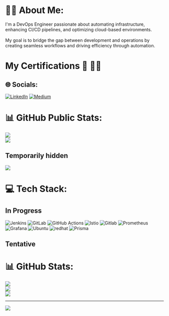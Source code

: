 # 👋🏻 About Me:
I'm a DevOps Engineer passionate about automating infrastructure, enhancing CI/CD pipelines, and optimizing cloud-based environments.<br><br>My goal is to bridge the gap between development and operations by creating seamless workflows and driving efficiency through automation.<br>

# My Certifications 🏅 👋🏻


## 🌐 Socials:
[![LinkedIn](https://img.shields.io/badge/LinkedIn-%230077B5.svg?logo=linkedin&logoColor=white)](https://linkedin.com/in/dhillancontreras) [![Medium](https://img.shields.io/badge/Medium-12100E?logo=medium&logoColor=white)](https://medium.com/@https://www.credly.com/users/dhillan-contreras) 

# 📊 GitHub Public Stats:
![](https://github-readme-stats.vercel.app/api?username=DhillanC&theme=one_dark_pro&hide_border=false&include_all_commits=false&count_private=true)<br/>
![](https://github-readme-streak-stats.herokuapp.com/?user=DhillanC&theme=one_dark_pro&hide_border=false)<br/>

## Temporarily hidden 
![](https://github-readme-stats.vercel.app/api/top-langs/?username=DhillanC&theme=one_dark_pro&hide_border=false&include_all_commits=false&count_private=true&layout=compact)


# 💻 Tech Stack:
## In Progress
![Jenkins](https://img.shields.io/badge/jenkins-%232C5263.svg?style=for-the-badge&logo=jenkins&logoColor=white) ![GitLab](https://img.shields.io/badge/gitlab-%23181717.svg?style=for-the-badge&logo=gitlab&logoColor=white)
![GitHub Actions](https://img.shields.io/badge/github%20actions-%232671E5.svg?style=for-the-badge&logo=githubactions&logoColor=white)
![Istio](https://img.shields.io/badge/Istio-466BB0?style=for-the-badge&logo=Istio&logoColor=white)
![Gitlab](https://img.shields.io/badge/GitLab-330F63?style=for-the-badge&logo=gitlab&logoColor=white)
![Prometheus](https://img.shields.io/badge/Prometheus-000000?style=for-the-badge&logo=prometheus&labelColor=000000)
![Grafana](https://img.shields.io/badge/Grafana-F2F4F9?style=for-the-badge&logo=grafana&logoColor=orange&labelColor=F2F4F9)
![Ubuntu](https://img.shields.io/badge/Ubuntu-E95420?style=for-the-badge&logo=ubuntu&logoColor=white)
![redhat](https://img.shields.io/badge/Red%20Hat-EE0000?style=for-the-badge&logo=redhat&logoColor=white)
![Prisma](https://img.shields.io/badge/Prisma-3982CE?style=for-the-badge&logo=Prisma&logoColor=white)


## Tentative

# 📊 GitHub Stats:
![](https://github-readme-stats.vercel.app/api?username=DhillanC&theme=one_dark_pro&hide_border=false&include_all_commits=false&count_private=true)<br/>
![](https://github-readme-streak-stats.herokuapp.com/?user=DhillanC&theme=one_dark_pro&hide_border=false)<br/>
![](https://github-readme-stats.vercel.app/api/top-langs/?username=DhillanC&theme=one_dark_pro&hide_border=false&include_all_commits=false&count_private=true&layout=compact)

---
[![](https://visitcount.itsvg.in/api?id=DhillanC&icon=9&color=0)](https://visitcount.itsvg.in)
